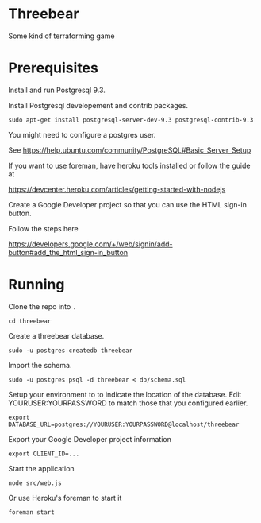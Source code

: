 Threebear
=========

Some kind of terraforming game

# Prerequisites

Install and run Postgresql 9.3.

Install Postgresql developement and contrib packages.

`sudo apt-get install postgresql-server-dev-9.3 postgresql-contrib-9.3`

You might need to configure a postgres user.

See https://help.ubuntu.com/community/PostgreSQL#Basic_Server_Setup

If you want to use foreman, have heroku tools installed or follow the guide at

https://devcenter.heroku.com/articles/getting-started-with-nodejs

Create a Google Developer project so that you can use the HTML sign-in button.

Follow the steps here

https://developers.google.com/+/web/signin/add-button#add_the_html_sign-in_button

# Running
Clone the repo into `.`

`cd threebear`

Create a threebear database.

`sudo -u postgres createdb threebear`

Import the schema.

`sudo -u postgres psql -d threebear < db/schema.sql`

Setup your environment to to indicate the location of the database.
Edit YOURUSER:YOURPASSWORD to match those that you configured earlier.

`export DATABASE_URL=postgres://YOURUSER:YOURPASSWORD@localhost/threebear`

Export your Google Developer project information

`export CLIENT_ID=...`

Start the application

`node src/web.js`

Or use Heroku's foreman to start it

`foreman start`

